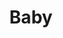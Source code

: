 ---
title: Baby
date: 
draft: false

# descripcion
description : Aro de plata con piedra cubic

materials: Plata 925

color: Multicolor

dimensions: 0,8cm

code: 01-16-0303

type: "Aros"

categories: []

# Images
# first image will be shown in the product page
images:
  # - image: "images/path_to_image"
  # La ubicacion de las imagenes es imagenes/Aros/Aros.Cubic/01-16-0303-baby
  - image: "./images/aros/cubic/01-16-0303-mariposas_a.JPG"
  - image: "./images/aros/cubic/01-16-0303-mariposas_b.JPG"
---
